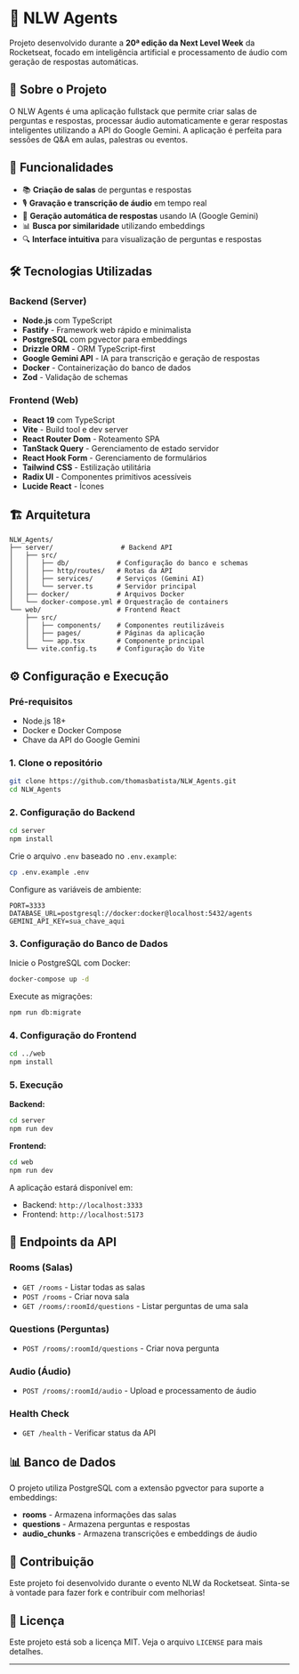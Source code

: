 # 🤖 NLW Agents

Projeto desenvolvido durante a **20ª edição da Next Level Week** da Rocketseat, focado em inteligência artificial e processamento de áudio com geração de respostas automáticas.

## 🎯 Sobre o Projeto

O NLW Agents é uma aplicação fullstack que permite criar salas de perguntas e respostas, processar áudio automaticamente e gerar respostas inteligentes utilizando a API do Google Gemini. A aplicação é perfeita para sessões de Q&A em aulas, palestras ou eventos.

## 🚀 Funcionalidades

- 📚 **Criação de salas** de perguntas e respostas
- 🎙️ **Gravação e transcrição de áudio** em tempo real
- 🤖 **Geração automática de respostas** usando IA (Google Gemini)
- 📊 **Busca por similaridade** utilizando embeddings
- 🔍 **Interface intuitiva** para visualização de perguntas e respostas

## 🛠️ Tecnologias Utilizadas

### Backend (Server)
- **Node.js** com TypeScript
- **Fastify** - Framework web rápido e minimalista
- **PostgreSQL** com pgvector para embeddings
- **Drizzle ORM** - ORM TypeScript-first
- **Google Gemini API** - IA para transcrição e geração de respostas
- **Docker** - Containerização do banco de dados
- **Zod** - Validação de schemas

### Frontend (Web)
- **React 19** com TypeScript
- **Vite** - Build tool e dev server
- **React Router Dom** - Roteamento SPA
- **TanStack Query** - Gerenciamento de estado servidor
- **React Hook Form** - Gerenciamento de formulários
- **Tailwind CSS** - Estilização utilitária
- **Radix UI** - Componentes primitivos acessíveis
- **Lucide React** - Ícones

## 🏗️ Arquitetura

```
NLW_Agents/
├── server/                 # Backend API
│   ├── src/
│   │   ├── db/            # Configuração do banco e schemas
│   │   ├── http/routes/   # Rotas da API
│   │   ├── services/      # Serviços (Gemini AI)
│   │   └── server.ts      # Servidor principal
│   ├── docker/            # Arquivos Docker
│   └── docker-compose.yml # Orquestração de containers
└── web/                   # Frontend React
    ├── src/
    │   ├── components/    # Componentes reutilizáveis
    │   ├── pages/         # Páginas da aplicação
    │   └── app.tsx        # Componente principal
    └── vite.config.ts     # Configuração do Vite
```

## ⚙️ Configuração e Execução

### Pré-requisitos

- Node.js 18+
- Docker e Docker Compose
- Chave da API do Google Gemini

### 1. Clone o repositório
```bash
git clone https://github.com/thomasbatista/NLW_Agents.git
cd NLW_Agents
```

### 2. Configuração do Backend

```bash
cd server
npm install
```

Crie o arquivo `.env` baseado no `.env.example`:
```bash
cp .env.example .env
```

Configure as variáveis de ambiente:
```env
PORT=3333
DATABASE_URL=postgresql://docker:docker@localhost:5432/agents
GEMINI_API_KEY=sua_chave_aqui
```

### 3. Configuração do Banco de Dados

Inicie o PostgreSQL com Docker:
```bash
docker-compose up -d
```

Execute as migrações:
```bash
npm run db:migrate
```

### 4. Configuração do Frontend

```bash
cd ../web
npm install
```

### 5. Execução

**Backend:**
```bash
cd server
npm run dev
```

**Frontend:**
```bash
cd web
npm run dev
```

A aplicação estará disponível em:
- Backend: `http://localhost:3333`
- Frontend: `http://localhost:5173`

## 🔗 Endpoints da API

### Rooms (Salas)
- `GET /rooms` - Listar todas as salas
- `POST /rooms` - Criar nova sala
- `GET /rooms/:roomId/questions` - Listar perguntas de uma sala

### Questions (Perguntas)
- `POST /rooms/:roomId/questions` - Criar nova pergunta

### Audio (Áudio)
- `POST /rooms/:roomId/audio` - Upload e processamento de áudio

### Health Check
- `GET /health` - Verificar status da API

## 📊 Banco de Dados

O projeto utiliza PostgreSQL com a extensão pgvector para suporte a embeddings:

- **rooms** - Armazena informações das salas
- **questions** - Armazena perguntas e respostas
- **audio_chunks** - Armazena transcrições e embeddings de áudio

## 🤝 Contribuição

Este projeto foi desenvolvido durante o evento NLW da Rocketseat. Sinta-se à vontade para fazer fork e contribuir com melhorias!

## 📝 Licença

Este projeto está sob a licença MIT. Veja o arquivo `LICENSE` para mais detalhes.

---
